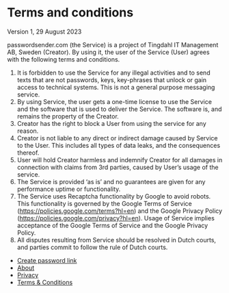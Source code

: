 Terms and conditions
====================

Version 1, 29 August 2023

passwordsender.com (the Service) is a project of Tingdahl IT Management AB, Sweden (Creator). By using it, the user of the Service (User) agrees with the following terms and conditions.

1. It is forbidden to use the Service for any illegal activities and to send texts that are not passwords, keys, key-phrases that unlock or gain access to technical systems. This is not a general purpose messaging service.
2. By using Service, the user gets a one-time license to use the Service and the software that is used to deliver the Service. The software is, and remains the property of the Creator.
3. Creator has the right to block a User from using the service for any reason.
4. Creator is not liable to any direct or indirect damage caused by Service to the User. This includes all types of data leaks, and the consequences thereof.
5. User will hold Creator harmless and indemnify Creator for all damages in connection with claims from 3rd parties, caused by User’s usage of the service.
6. The Service is provided ‘as is’ and no guarantees are given for any performance uptime or functionality.
7. The Service uses Recaptcha functionality by Google to avoid robots. This functionality is governed by the Google Terms of Service (https://policies.google.com/terms?hl=en) and the Google Privacy Policy (https://policies.google.com/privacy?hl=en). Usage of Service implies acceptance of the Google Terms of Service and the Google Privacy Policy.
8. All disputes resulting from Service should be resolved in Dutch courts, and parties commit to follow the rule of Dutch courts.

* [Create password link](https://passwordsender.com/)
* [About](https://passwordsender.com/about.html)
* [Privacy](https://passwordsender.com/privacy.html)
* [Terms & Conditions](https://passwordsender.com/terms.html)